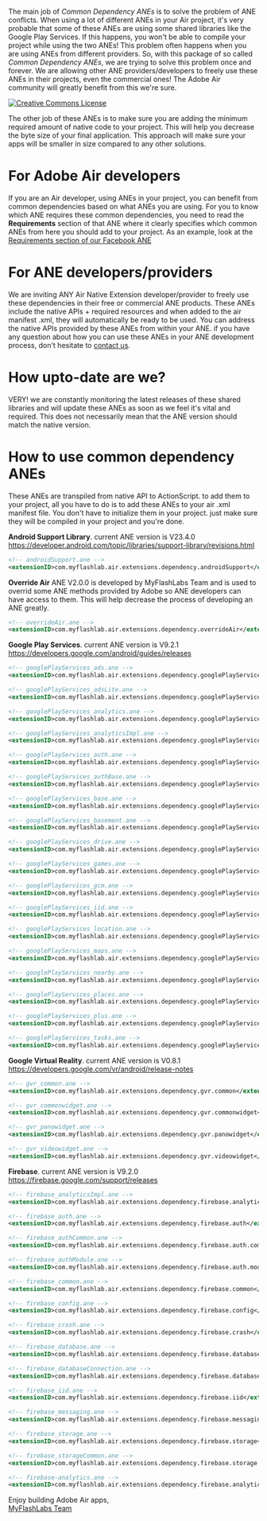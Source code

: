 The main job of *Common Dependency ANEs* is to solve the problem of ANE conflicts. When using a lot of different ANEs in your Air project, it's very probable that some of these ANEs are using some shared libraries like the Google Play Services. If this happens, you won't be able to compile your project while using the two ANEs! This problem often happens when you are using ANEs from different providers. So, with this package of so called *Common Dependency ANEs*, we are trying to solve this problem once and forever. We are allowing other ANE providers/developers to freely use these ANEs in their projects, even the commercial ones! The Adobe Air community will greatly benefit from this we're sure.

<a rel="license" href="http://creativecommons.org/licenses/by-nd/4.0/"><img alt="Creative Commons License" style="border-width:0" src="https://i.creativecommons.org/l/by-nd/4.0/88x31.png" /></a>

The other job of these ANEs is to make sure you are adding the minimum required amount of native code to your project. This will help you decrease the byte size of your final application. This approach will make sure your apps will be smaller in size compared to any other solutions.

# For Adobe Air developers
If you are an Air developer, using ANEs in your project, you can benefit from common dependencies based on what ANEs you are using. For you to know which ANE requires these common dependencies, you need to read the **Requirements** section of that ANE where it clearly specifies which common ANEs from here you should add to your project. As an example, look at the [Requirements section of our Facebook ANE](https://github.com/myflashlab/facebook-ANE#requirements)

# For ANE developers/providers
We are inviting ANY Air Native Extension developer/provider to freely use these dependencies in their free or commercial ANE products. These ANEs include the native APIs + required resources and when added to the air manifest .xml, they will automatically be ready to be used. You can address the native APIs provided by these ANEs from within your ANE. if you have any question about how you can use these ANEs in your ANE development process, don't hesitate to [contact us](http://www.myflashlabs.com/contact/).

# How upto-date are we?
VERY! we are constantly monitoring the latest releases of these shared libraries and will update these ANEs as soon as we feel it's vital and required. This does not necessarily mean that the ANE version should match the native version.

# How to use common dependency ANEs
These ANEs are transpiled from native API to ActionScript. to add them to your project, all you have to do is to add these ANEs to your air .xml manifest file. You don't have to initialize them in your project. just make sure they will be compiled in your project and you're done.

**Android Support Library**. current ANE version is V23.4.0 https://developer.android.com/topic/libraries/support-library/revisions.html
```xml
<!-- androidSupport.ane -->
<extensionID>com.myflashlab.air.extensions.dependency.androidSupport</extensionID>
```

**Override Air** ANE V2.0.0 is developed by MyFlashLabs Team and is used to overrid some ANE methods provided by Adobe so ANE developers can have access to them. This will help decrease the process of developing an ANE greatly. 
```xml
<!-- overrideAir.ane -->
<extensionID>com.myflashlab.air.extensions.dependency.overrideAir</extensionID>
```

**Google Play Services**. current ANE version is V9.2.1 https://developers.google.com/android/guides/releases
```xml
<!-- googlePlayServices_ads.ane -->
<extensionID>com.myflashlab.air.extensions.dependency.googlePlayServices.ads</extensionID>

<!-- googlePlayServices_adsLite.ane -->
<extensionID>com.myflashlab.air.extensions.dependency.googlePlayServices.ads.lite</extensionID>

<!-- googlePlayServices_analytics.ane -->
<extensionID>com.myflashlab.air.extensions.dependency.googlePlayServices.analytics</extensionID>

<!-- googlePlayServices_analyticsImpl.ane -->
<extensionID>com.myflashlab.air.extensions.dependency.googlePlayServices.analytics.impl</extensionID>

<!-- googlePlayServices_auth.ane -->
<extensionID>com.myflashlab.air.extensions.dependency.googlePlayServices.auth</extensionID>

<!-- googlePlayServices_authBase.ane -->
<extensionID>com.myflashlab.air.extensions.dependency.googlePlayServices.auth.base</extensionID>

<!-- googlePlayServices_base.ane -->
<extensionID>com.myflashlab.air.extensions.dependency.googlePlayServices.base</extensionID>

<!-- googlePlayServices_basement.ane -->
<extensionID>com.myflashlab.air.extensions.dependency.googlePlayServices.basement</extensionID>

<!-- googlePlayServices_drive.ane -->
<extensionID>com.myflashlab.air.extensions.dependency.googlePlayServices.drive</extensionID>

<!-- googlePlayServices_games.ane -->
<extensionID>com.myflashlab.air.extensions.dependency.googlePlayServices.games</extensionID>

<!-- googlePlayServices_gcm.ane -->
<extensionID>com.myflashlab.air.extensions.dependency.googlePlayServices.gcm</extensionID>

<!-- googlePlayServices_iid.ane -->
<extensionID>com.myflashlab.air.extensions.dependency.googlePlayServices.iid</extensionID>

<!-- googlePlayServices_location.ane -->
<extensionID>com.myflashlab.air.extensions.dependency.googlePlayServices.location</extensionID>

<!-- googlePlayServices_maps.ane -->
<extensionID>com.myflashlab.air.extensions.dependency.googlePlayServices.maps</extensionID>

<!-- googlePlayServices_nearby.ane -->
<extensionID>com.myflashlab.air.extensions.dependency.googlePlayServices.nearby</extensionID>

<!-- googlePlayServices_places.ane -->
<extensionID>com.myflashlab.air.extensions.dependency.googlePlayServices.places</extensionID>

<!-- googlePlayServices_plus.ane -->
<extensionID>com.myflashlab.air.extensions.dependency.googlePlayServices.plus</extensionID>

<!-- googlePlayServices_tasks.ane -->
<extensionID>com.myflashlab.air.extensions.dependency.googlePlayServices.tasks</extensionID>
```

**Google Virtual Reality**. current ANE version is V0.8.1 https://developers.google.com/vr/android/release-notes
```xml
<!-- gvr_common.ane -->
<extensionID>com.myflashlab.air.extensions.dependency.gvr.common</extensionID>

<!-- gvr_commonwidget.ane -->
<extensionID>com.myflashlab.air.extensions.dependency.gvr.commonwidget</extensionID>

<!-- gvr_panowidget.ane -->
<extensionID>com.myflashlab.air.extensions.dependency.gvr.panowidget</extensionID>

<!-- gvr_videowidget.ane -->
<extensionID>com.myflashlab.air.extensions.dependency.gvr.videowidget</extensionID>
```

**Firebase**. current ANE version is V9.2.0 https://firebase.google.com/support/releases
```xml
<!-- firebase_analyticsImpl.ane -->
<extensionID>com.myflashlab.air.extensions.dependency.firebase.analytics.impl</extensionID>

<!-- firebase_auth.ane -->
<extensionID>com.myflashlab.air.extensions.dependency.firebase.auth</extensionID>

<!-- firebase_authCommon.ane -->
<extensionID>com.myflashlab.air.extensions.dependency.firebase.auth.common</extensionID>

<!-- firebase_authModule.ane -->
<extensionID>com.myflashlab.air.extensions.dependency.firebase.auth.module</extensionID>

<!-- firebase_common.ane -->
<extensionID>com.myflashlab.air.extensions.dependency.firebase.common</extensionID>

<!-- firebase_config.ane -->
<extensionID>com.myflashlab.air.extensions.dependency.firebase.config</extensionID>

<!-- firebase_crash.ane -->
<extensionID>com.myflashlab.air.extensions.dependency.firebase.crash</extensionID>

<!-- firebase_database.ane -->
<extensionID>com.myflashlab.air.extensions.dependency.firebase.database</extensionID>

<!-- firebase_databaseConnection.ane -->
<extensionID>com.myflashlab.air.extensions.dependency.firebase.database.connection</extensionID>

<!-- firebase_iid.ane -->
<extensionID>com.myflashlab.air.extensions.dependency.firebase.iid</extensionID>

<!-- firebase_messaging.ane -->
<extensionID>com.myflashlab.air.extensions.dependency.firebase.messaging</extensionID>

<!-- firebase_storage.ane -->
<extensionID>com.myflashlab.air.extensions.dependency.firebase.storage</extensionID>

<!-- firebase_storageCommon.ane -->
<extensionID>com.myflashlab.air.extensions.dependency.firebase.storage.common</extensionID>

<!-- firebase-analytics.ane -->
<extensionID>com.myflashlab.air.extensions.dependency.firebase.analytics</extensionID>
```

Enjoy building Adobe Air apps,  
[MyFlashLabs Team](http://www.myflashlabs.com/)